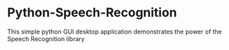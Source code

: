 # Python-Speech-Recognition

This simple python GUI desktop application demonstrates the power of the Speech Recognition library
